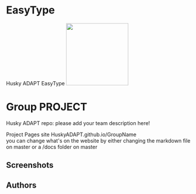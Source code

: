 # EasyType
Husky ADAPT EasyType
<img src="https://drive.google.com/open?id=0Bx3n03-Pr6W8TUlUMW1GYlBjQ2NNcHhmUmVwX0t2X296UkI0" width="170">

# Group PROJECT 
Husky ADAPT repo: please add your team description here!

Project Pages site HuskyADAPT.github.io/GroupName	
you can change what's on the website by either changing the markdown file on master or a /docs folder on master


## Screenshots

## Authors
